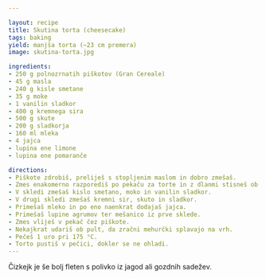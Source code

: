 ```yaml
---

layout: recipe
title: Skutina torta (cheesecake)
tags: baking
yield: manjša torta (~23 cm premera)
image: skutina-torta.jpg

ingredients:
- 250 g polnozrnatih piškotov (Gran Cereale)
- 45 g masla
- 240 g kisle smetane
- 35 g moke
- 1 vanilin sladkor
- 400 g kremnega sira
- 500 g skute
- 200 g sladkorja
- 160 ml mleka
- 4 jajca
- lupina ene limone
- lupina ene pomaranče

directions:
- Piškote zdrobiš, preliješ s stopljenim maslom in dobro zmešaš.
- Zmes enakomerno razporediš po pekaču za torte in z dlanmi stisneš ob dno.
- V skledi zmešaš kislo smetano, moko in vanilin sladkor.
- V drugi skledi zmešaš kremni sir, skuto in sladkor.
- Primešaš mleko in po eno naenkrat dodajaš jajca.
- Primešaš lupine agrumov ter mešanico iz prve sklede.
- Zmes vliješ v pekač čez piškote.
- Nekajkrat udariš ob pult, da zračni mehurčki splavajo na vrh.
- Pečeš 1 uro pri 175 °C.
- Torto pustiš v pečici, dokler se ne ohladi.
---
```


Čizkejk je še bolj fleten s polivko iz jagod ali gozdnih sadežev.
